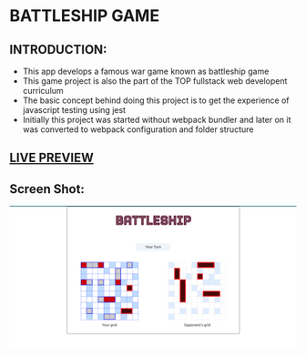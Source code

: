 # BATTLESHIP GAME

## INTRODUCTION:

- This app develops a famous war game known as battleship game
- This game project is also the part of the TOP fullstack web developent curriculum
- The basic concept behind doing this project is to get the experience of javascript testing using jest
- Initially this project was started without webpack bundler and later on it was converted to webpack configuration and folder structure

## [LIVE PREVIEW](https://full-stackninja.github.io/battleship-game/)

## Screen Shot:

![alt text](./src/assets/icons/battleship-image.png)
